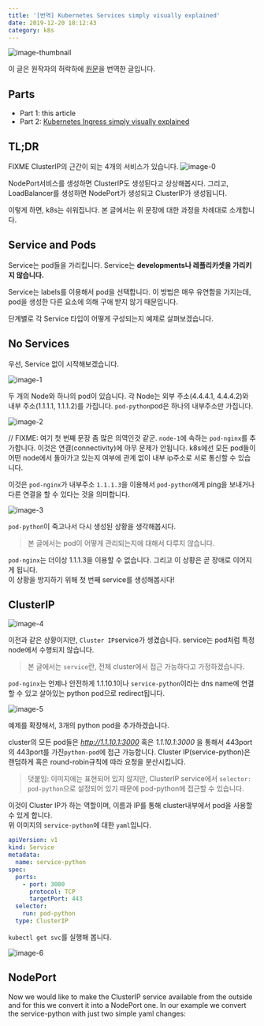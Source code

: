 ```yaml
---
title: '[번역] Kubernetes Services simply visually explained'
date: 2019-12-20 18:12:43
category: k8s
---
```


![image-thumbnail](./images/thumbnail.jpeg)

이 글은 원작자의 허락하에 [원문](https://medium.com/swlh/kubernetes-services-simply-visually-explained-2d84e58d70e5)을 번역한 글입니다.

## Parts

- Part 1: this article
- Part 2: [Kubernetes Ingress simply visually explained](https://medium.com/@wuestkamp/kubernetes-ingress-simply-visually-explained-d9cad44e4419?sk=e8ca596700f5b58c7ab0d85d4dab6386)

## TL;DR

FIXME
ClusterIP의 근간이 되는 4개의 서비스가 있습니다.
![image-0](./images/image_0.png)

NodePort서비스를 생성하면 ClusterIP도 생성된다고 상상해봅시다. 그리고, LoadBalancer를 생성하면 NodePort가 생성되고 ClusterIP가 생성됩니다.

이렇게 하면, k8s는 쉬워집니다. 본 글에서는 위 문장에 대한 과정을 차례대로 소개합니다.

## Service and Pods

Service는 pod들을 가리킵니다. Service는 **developments나 레플리카셋을 가리키지 않습니다.**

Service는 labels를 이용해서 pod을 선택합니다. 이 방법은 매우 유연함을 가지는데, pod을 생성한 다른 요소에 의해 구애 받지 않기 때문입니다.

단계별로 각 Service 타입이 어떻게 구성되는지 예제로 살펴보겠습니다.

## No Services

우선, Service 없이 시작해보겠습니다.

![image-1](./images/image_1.png)

두 개의 Node와 하나의 pod이 있습니다. 각 Node는 외부 주소(4.4.4.1, 4.4.4.2)와 내부 주소(1.1.1.1, 1.1.1.2)를 가집니다. `pod-python`pod은 하나의 내부주소만 가집니다.

![image-2](./images/image_2.png)

// FIXME: 여기 첫 번째 문장 좀 많은 의역인것 같군.
`node-1`에 속하는 `pod-nginx`를 추가합니다. 이것은 연결(connectivity)에 아무 문제가 안됩니다. k8s에선 모든 pod들이 어떤 node에서 돌아가고 있는지 여부에 관계 없이 내부 ip주소로 서로 통신할 수 있습니다.

이것은 `pod-nginx`가 내부주소 `1.1.1.3`을 이용해서 `pod-python`에게 ping을 보내거나 다른 연결을 할 수 있다는 것을 의미합니다.

![image-3](./images/image_3.png)

`pod-python`이 죽고나서 다시 생성된 상황을 생각해봅시다.

> 본 글에서는 pod이 어떻게 관리되는지에 대해서 다루지 않습니다.

`pod-nginx`는 더이상 1.1.1.3을 이용할 수 없습니다. 그리고 이 상황은 곧 장애로 이어지게 됩니다.  
이 상황을 방지하기 위해 첫 번째 service를 생성해봅시다!

## ClusterIP

![image-4](./images/image_4.png)

이전과 같은 상황이지만, `Cluster IP`service가 생겼습니다. service는 pod처럼 특정 node에서 수행되지 않습니다.

> 본 글에서는 `service`란, 전체 cluster에서 접근 가능하다고 가정하겠습니다.

`pod-nginx`는 언제나 안전하게 1.1.10.1이나 `service-python`이라는 dns name에 연결할 수 있고 살아있는 python pod으로 redirect됩니다.

![image-5](./images/image_5.png)

예제를 확장해서, 3개의 python pod을 추가하겠습니다.

cluster의 모든 pod들은 _http://1.1.10.1:3000_ 혹은 _1.1.10.1:3000_ 을 통해서 443port의 443port를 가진`python-pod`에 접근 가능합니다. Cluster IP(service-python)은 랜덤하게 혹은 round-robin규칙에 따라 요청을 분산시킵니다.

> 덧붙임: 이미지에는 표현되어 있지 않지만, ClusterIP service에서 `selector: pod-python`으로 설정되어 있기 때문에 pod-python에 접근할 수 있습니다.

이것이 Cluster IP가 하는 역할이며, 이름과 IP를 통해 cluster내부에서 pod을 사용할 수 있게 합니다.  
위 이미지의 `service-python`에 대한 `yaml`입니다.

```yaml
apiVersion: v1
kind: Service
metadata:
  name: service-python
spec:
  ports:
    - port: 3000
      protocol: TCP
      targetPort: 443
  selector:
    run: pod-python
  type: ClusterIP
```

`kubectl get svc`를 실행해 봅니다.

![image-6](./images/image_6.png)

## NodePort

Now we would like to make the ClusterIP service available from the outside and for this we convert it into a NodePort one. In our example we convert the service-python with just two simple yaml changes:
